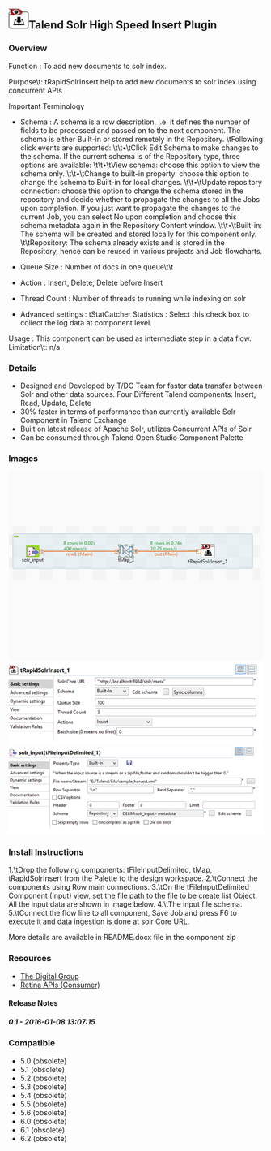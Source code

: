 ## <img src='./logo.jpg' width='40' height='40'>Talend Solr High Speed Insert Plugin

### Overview
Function : To add new documents to solr index.

Purpose\t: tRapidSolrInsert help to add  new documents to solr index using concurrent APIs

Important Terminology
- Schema : A schema is a row description, i.e. it defines the number of fields to be processed and passed on to the next component. The schema is either Built-in or stored remotely in the Repository. 
\tFollowing click events are supported:
\t\t•\tClick Edit Schema to make changes to the schema. If the current schema is of the Repository type, three options are available:
\t\t•\tView schema: choose this option to view the schema only.
\t\t•\tChange to built-in property: choose this option to change the schema to Built-in for local changes.
\t\t•\tUpdate repository connection: choose this option to change the schema stored in the repository and decide whether to propagate the changes to all the Jobs upon completion. If you just want to propagate the changes to the current Job, you can select No upon completion and choose this schema metadata again in the Repository Content window.
\t\t•\tBuilt-in: The schema will be created and stored locally for this component only. 
\t\tRepository: The schema already exists and is stored in the Repository, hence can be reused in various projects and Job flowcharts. 

- Queue Size : Number of docs in one queue\t\t
- Action : Insert, Delete, Delete before Insert
- Thread Count : Number of threads to running while indexing on solr
- Advanced settings : tStatCatcher Statistics : Select this check box to collect the log data at component level. 

Usage : This component can be used as intermediate step in a data flow.
Limitation\t: n/a

### Details
- Designed and Developed by T/DG Team for faster data transfer between Solr and other data sources. Four Different Talend components:
Insert, Read, Update, Delete
- 30% faster in terms of performance than currently available Solr Component in Talend Exchange
- Built on latest release of Apache Solr, utilizes Concurrent APIs of Solr
- Can be consumed through Talend Open Studio Component Palette 

### Images
<a href='./screenshots/v_0.1__3.jpg'><img src='./screenshots/v_0.1__3.jpg' ></a>
<a href='./screenshots/v_0.1__2.jpg'><img src='./screenshots/v_0.1__2.jpg' ></a>
<a href='./screenshots/v_0.1__1.jpg'><img src='./screenshots/v_0.1__1.jpg' ></a>


### Install Instructions
1.\tDrop the following components: tFileInputDelimited, tMap, tRapidSolrInsert from the Palette to the design workspace.
2.\tConnect the components using Row main connections.
3.\tOn the   tFileInputDelimited Component (Input) view, set the file path to the file to be create list Object. All the input data are shown in image below.
4.\tThe input file schema.
5.\tConnect the flow line to all component, Save Job and press F6 to execute it and data ingestion is done at solr Core URL. 

More details are available in README.docx file in the component zip
### Resources
 * <a href=http://www.thedigitalgroup.com>The Digital Group</a>
 * <a href=www.3rdisearch.com/retina>Retina APIs (Consumer)</a>

#### Release Notes

##### 0.1 - 2016-01-08 13:07:15

### Compatible
 -  5.0 (obsolete)
 -   5.1 (obsolete)
 -   5.2 (obsolete)
 -   5.3 (obsolete)
 -   5.4 (obsolete)
 -   5.5 (obsolete)
 -   5.6 (obsolete)
 -   6.0 (obsolete)
 -   6.1 (obsolete)
 -   6.2 (obsolete)